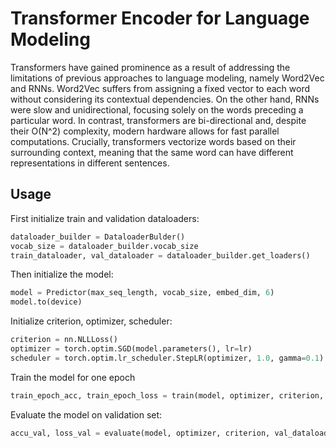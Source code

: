 # Transformer Encoder for Language Modeling
 Transformers have gained prominence as a result of addressing the limitations of previous approaches 
to language modeling, namely Word2Vec and RNNs. Word2Vec suffers from assigning a fixed vector to 
each word without considering its contextual dependencies. On the other hand, RNNs were
slow and unidirectional, focusing solely on the words preceding a particular word.
In contrast, transformers are bi-directional and, despite their O(N^2) complexity, modern hardware
allows for fast parallel computations. Crucially, transformers vectorize words based on
their surrounding context, meaning that the same word can have different representations in different sentences.

## Usage

First initialize train and validation dataloaders:
```python
dataloader_builder = DataloaderBulder()
vocab_size = dataloader_builder.vocab_size
train_dataloader, val_dataloader = dataloader_builder.get_loaders()
```

Then initialize the model:
```python
model = Predictor(max_seq_length, vocab_size, embed_dim, 6)
model.to(device)
```

Initialize criterion, optimizer, scheduler:
```python
criterion = nn.NLLLoss()
optimizer = torch.optim.SGD(model.parameters(), lr=lr)
scheduler = torch.optim.lr_scheduler.StepLR(optimizer, 1.0, gamma=0.1)
```

Train the model for one epoch
```python
train_epoch_acc, train_epoch_loss = train(model, optimizer, criterion, train_dataloader)
```

Evaluate the model on validation set:
```python
accu_val, loss_val = evaluate(model, optimizer, criterion, val_dataloader)
``` 




